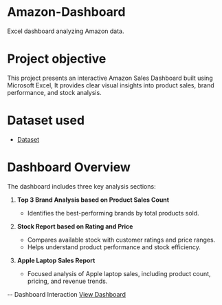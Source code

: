 # Amazon-Dashboard
Excel dashboard analyzing Amazon data.

# Project objective
This project presents an interactive Amazon Sales Dashboard built using Microsoft Excel,   It provides clear visual insights into product sales, brand performance, and stock analysis.

# Dataset used
- <a href="https://github.com/vidhya1224/Amazon-Dashboard/blob/main/AMAZON%20DASHBOARD.xlsx">Dataset</a>

# Dashboard Overview
The dashboard includes three key analysis sections:
1. **Top 3 Brand Analysis based on Product Sales Count**  
   - Identifies the best-performing brands by total products sold.

2. **Stock Report based on Rating and Price**  
   - Compares available stock with customer ratings and price ranges.  
   - Helps understand product performance and stock efficiency.

3. **Apple Laptop Sales Report**  
   - Focused analysis of Apple laptop sales, including product count, pricing, and revenue trends.
  
-- Dashboard Interaction <a href="http://github.com/vidhya1224/Amazon-Dashboard/blob/main/SS_Amazon%20Dashboard.png">View Dashboard</a>
